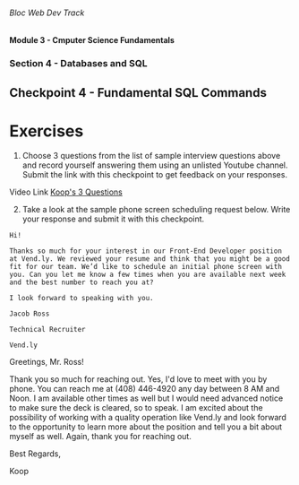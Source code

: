 ###### Bloc Web Dev Track
#### Module 3 - Cmputer Science Fundamentals
### Section 4 - Databases and SQL
## Checkpoint 4 - Fundamental SQL Commands

# Exercises
1. Choose 3 questions from the list of sample interview questions above and record yourself answering them using an unlisted Youtube channel. Submit the link with this checkpoint to get feedback on your responses.

Video Link [Koop's 3 Questions](https://youtu.be/Ha1G7Hr0KjQ)

2. Take a look at the sample phone screen scheduling request below. Write your response and submit it with this checkpoint.

```
Hi!

Thanks so much for your interest in our Front-End Developer position at Vend.ly. We reviewed your resume and think that you might be a good fit for our team. We’d like to schedule an initial phone screen with you. Can you let me know a few times when you are available next week and the best number to reach you at?

I look forward to speaking with you.

Jacob Ross

Technical Recruiter

Vend.ly
```

Greetings, Mr. Ross!

Thank you so much for reaching out. Yes, I'd love to meet with you by phone. You can reach me at (408) 446-4920 any day between 8 AM and Noon. I am available other times as well but I would need advanced notice to make sure the deck is cleared, so to speak. I am excited about the possibility of working with a quality operation like Vend.ly and look forward to the opportunity to learn more about the position and tell you a bit about myself as well. Again, thank you for reaching out.

Best Regards,

Koop
